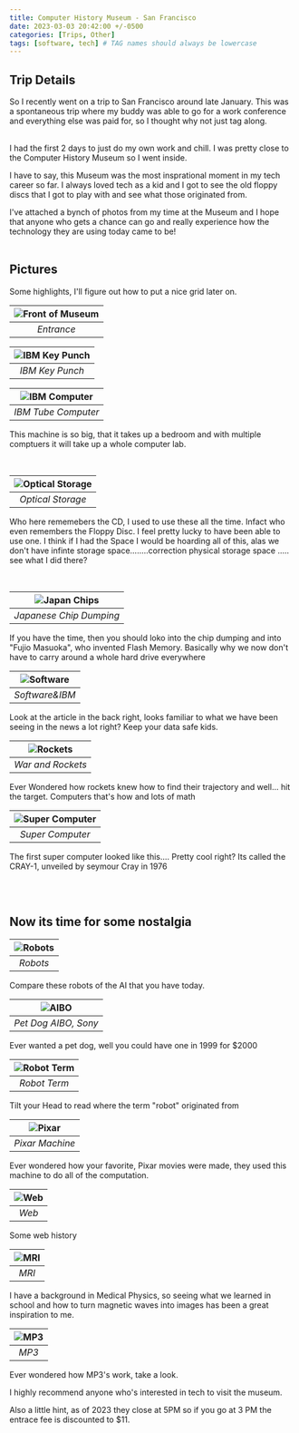```yaml
---
title: Computer History Museum - San Francisco
date: 2023-03-03 20:42:00 +/-0500
categories: [Trips, Other]
tags: [software, tech] # TAG names should always be lowercase
---
```


## Trip Details

So I recently went on a trip to San Francisco around late January. This was a spontaneous trip where my buddy was able to go for a work conference and everything else was paid for, so I thought why not just tag along.

<br>
I had the first 2 days to just do my own work and chill. I was pretty close to the Computer History Museum so I went inside.

<br>

I have to say, this Museum was the most
insprational moment in my tech career so far. I always loved tech as a kid and I got to see the old floppy discs that I got to play with and see what those originated from.

I've attached a bynch of photos from my time at the Museum and I hope that anyone who gets a chance can go and really experience how the technology they are using today came to be!
<br><br>

## Pictures

Some highlights, I'll figure out how to put a nice grid later on.
<br>

| ![Front of Museum](/assets/img/ComputerHistoryMuseum/IMG_2095.jpeg) |
| :-----------------------------------------------------------------: |
|                             _Entrance_                              |

| ![IBM Key Punch](/assets/img/ComputerHistoryMuseum/IMG_2097.jpeg) |
| :---------------------------------------------------------------: |
|                          _IBM Key Punch_                          |

| ![IBM Computer](/assets/img/ComputerHistoryMuseum/IMG_2100.jpeg) |
| :--------------------------------------------------------------: |
|                       _IBM Tube Computer_                        |

This machine is so big, that it takes up a bedroom and with multiple comptuers it will take up a whole computer lab.

<br>

| ![Optical Storage](/assets/img/ComputerHistoryMuseum/IMG_2101.jpeg) |
| :-----------------------------------------------------------------: |
|                          _Optical Storage_                          |

Who here rememebers the CD, I used to use these all the time. Infact who even remembers the Floppy Disc. I feel pretty lucky to have been able to use one. I think if I had the Space I would be hoarding all of this, alas we don't have infinte storage space........correction physical storage space ..... see what I did there?

<br>

| ![Japan Chips](/assets/img/ComputerHistoryMuseum/IMG_2103.jpeg) |
| :-------------------------------------------------------------: |
|                     _Japanese Chip Dumping_                     |

If you have the time, then you should loko into the chip dumping and into "Fujio Masuoka", who invented Flash Memory. Basically why we now don't have to carry around a whole hard drive everywhere

| ![Software](/assets/img/ComputerHistoryMuseum/IMG_2105.jpeg) |
| :----------------------------------------------------------: |
|                        _Software&IBM_                        |

Look at the article in the back right, looks familiar to what we have been seeing in the news a lot right? Keep your data safe kids.

| ![Rockets](/assets/img/ComputerHistoryMuseum/IMG_2107.jpeg) |
| :---------------------------------------------------------: |
|                      _War and Rockets_                      |

Ever Wondered how rockets knew how to find their trajectory and well... hit the target. Computers that's how and lots of math

| ![Super Computer](/assets/img/ComputerHistoryMuseum/IMG_2116.jpeg) |
| :----------------------------------------------------------------: |
|                          _Super Computer_                          |

The first super computer looked like this.... Pretty cool right?
Its called the CRAY-1, unveiled by seymour Cray in 1976

<br><br>

## Now its time for some nostalgia

| ![Robots](/assets/img/ComputerHistoryMuseum/IMG_2118.jpeg) |
| :--------------------------------------------------------: |
|                          _Robots_                          |

Compare these robots of the AI that you have today.

| ![AIBO](/assets/img/ComputerHistoryMuseum/IMG_2119.jpeg) |
| :------------------------------------------------------: |
|                   _Pet Dog AIBO, Sony_                   |

Ever wanted a pet dog, well you could have one in 1999 for $2000

| ![Robot Term](/assets/img/ComputerHistoryMuseum/IMG_2120.jpeg) |
| :------------------------------------------------------------: |
|                          _Robot Term_                          |

Tilt your Head to read where the term "robot"
originated from

| ![Pixar](/assets/img/ComputerHistoryMuseum/IMG_2121.jpeg) |
| :-------------------------------------------------------: |
|                      _Pixar Machine_                      |

Ever wondered how your favorite, Pixar movies were made, they used this machine to do all of the computation.

| ![Web](/assets/img/ComputerHistoryMuseum/IMG_2130.jpeg) |
| :-----------------------------------------------------: |
|                          _Web_                          |

Some web history

| ![MRI](/assets/img/ComputerHistoryMuseum/IMG_2136.jpeg) |
| :-----------------------------------------------------: |
|                          _MRI_                          |

I have a background in Medical Physics, so seeing what we learned in school and how to turn magnetic waves into images has been a great inspiration to me.

| ![MP3](/assets/img/ComputerHistoryMuseum/IMG_2138.jpeg) |
| :-----------------------------------------------------: |
|                          _MP3_                          |

Ever wondered how MP3's work, take a look.

I highly recommend anyone who's interested in tech to visit the museum.

Also a little hint, as of 2023 they close at 5PM so if you go at 3 PM the entrace fee is discounted to $11.
